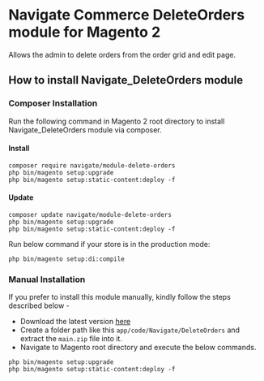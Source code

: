# Navigate Commerce DeleteOrders module for Magento 2
Allows the admin to delete orders from the order grid and edit page.

## How to install Navigate_DeleteOrders module

### Composer Installation

Run the following command in Magento 2 root directory to install Navigate_DeleteOrders module via composer.

#### Install

```
composer require navigate/module-delete-orders
php bin/magento setup:upgrade
php bin/magento setup:static-content:deploy -f
```

#### Update

```
composer update navigate/module-delete-orders
php bin/magento setup:upgrade
php bin/magento setup:static-content:deploy -f
```

Run below command if your store is in the production mode:

```
php bin/magento setup:di:compile
```

### Manual Installation

If you prefer to install this module manually, kindly follow the steps described below - 

- Download the latest version [here](https://github.com/navigatecommerce/magento-2-delete-orders/archive/refs/heads/main.zip) 
- Create a folder path like this `app/code/Navigate/DeleteOrders` and extract the `main.zip` file into it.
- Navigate to Magento root directory and execute the below commands.

```
php bin/magento setup:upgrade
php bin/magento setup:static-content:deploy -f
```
